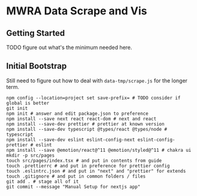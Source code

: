 # MWRA Data Scrape and Vis

## Getting Started

TODO figure out what's the minimum needed here.

## Initial Bootstrap

Still need to figure out how to deal with `data-tmp/scrape.js` for the longer term.

```
npm config --location=project set save-prefix= # TODO consider if global is better
git init
npm init # answer and edit package.json to preference
npm install --save next react react-dom # next and react
npm install --save-dev prettier # prettier at known version
npm install --save-dev typescript @types/react @types/node # typescript
npm install --save-dev eslint eslint-config-next eslint-config-prettier # eslint
npm install --save @emotion/react@^11 @emotion/styled@^11 # chakra ui
mkdir -p src/pages
touch src/pages/index.tsx # and put in contents from guide
touch .prettierrc # and put in preference for prettier config
touch .eslintrc.json # and put in "next" and "prettier" for extends
touch .gitignore # and put in common folders / files
git add . # stage all of it
git commit --message "Manual Setup for nextjs app"
```
